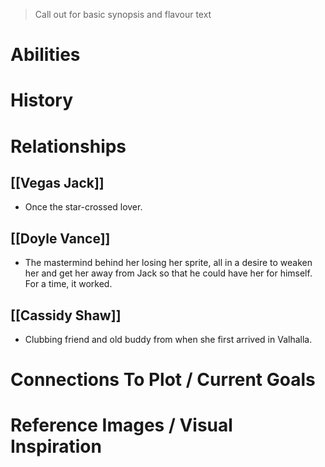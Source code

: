 > Call out for basic synopsis and flavour text

# Abilities

# History

# Relationships
## [[Vegas Jack]]
* Once the star-crossed lover.
## [[Doyle Vance]]
* The mastermind behind her losing her sprite, all in a desire to weaken her and get her away from Jack so that he could have her for himself. For a time, it worked.
## [[Cassidy Shaw]]
* Clubbing friend and old buddy from when she first arrived in Valhalla.
# Connections To Plot / Current Goals

# Reference Images / Visual Inspiration